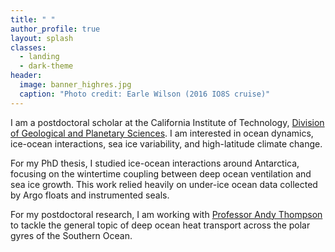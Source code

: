 ```yaml
---
title: " "
author_profile: true
layout: splash
classes:
  - landing
  - dark-theme
header:
  image: banner_highres.jpg
  caption: "Photo credit: Earle Wilson (2016 IO8S cruise)"
---
```


I am a postdoctoral scholar at the California Institute of Technology, [Division of Geological and Planetary Sciences](http://www.gps.caltech.edu). I am interested in ocean dynamics, ice-ocean interactions, sea ice variability, and high-latitude climate change. 

For my PhD thesis, I studied ice-ocean interactions around Antarctica, focusing on the wintertime coupling between deep ocean ventilation and sea ice growth. This work relied heavily on under-ice ocean data collected by Argo floats and instrumented seals.

For my postdoctoral research, I am working with [Professor Andy Thompson](http://web.gps.caltech.edu/~andrewt/index.html) to tackle the general topic of deep ocean heat transport across the polar gyres of the Southern Ocean. 